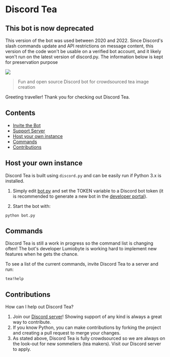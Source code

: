 # Discord Tea

## This bot is now deprecated
This version of the bot was used between 2020 and 2022. Since Discord's slash commands update and API restrictions on message content, this version of the code won't be usable on a verified bot account, and it likely won't run on the latest version of discord.py. The information below is kept for preservation purpose


![](https://i.ibb.co/p34bnyS/discord-tea-logo.png)
> Fun and open source Discord bot for crowdsourced tea image creation

Greeting traveller! Thank you for checking out Discord Tea.

## Contents

- [Invite the Bot](https://discord.com/oauth2/authorize?client_id=507004433226268699&permissions=388161&scope=bot&internal_referrer=true)
- [Support Server](https://discord.gg/VtTW7xq)
- [Host your own instance](#host-your-own-instance)
- [Commands](#Commands)
- [Contributions](#Contributions)

## Host your own instance

Discord Tea is built using `discord.py` and can be easily run if Python 3.x is installed.

1. Simply edit [bot.py](bot.py) and set the TOKEN variable to a Discord bot token (it is recommended to generate a new bot in the [developer portal](https://discord.com/developers)).

2. Start the bot with:
```
python bot.py
```

## Commands

Discord Tea is still a work in progress so the command list is changing often!
The bot's developer Lumiobyte is working hard to implement new features when he gets the chance.

To see a list of the current commands, invite Discord Tea to a server and run:
```
tea!help
```

## Contributions

How can I help out Discord Tea?

1. Join our [Discord server](https://discord.gg/VtTW7xq)! Showing support of any kind is always a great way to contribute.
2. If you know Python, you can make contributions by forking the project and creating a pull request to merge your changes.
3. As stated above, Discord Tea is fully crowdsourced so we are always on the look-out for new sommeliers (tea makers). Visit our Discord server to apply.
